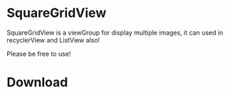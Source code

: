 # SquareGridView
SquareGridView is a viewGroup for  display multiple images, it can used in recyclerView and ListView also!

Please be free to use!

# Download
